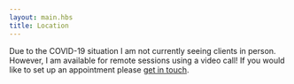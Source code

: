 ```yaml
---
layout: main.hbs
title: Location
---
```


Due to the COVID-19 situation I am not currently seeing clients in
person. However, I am available for remote sessions using a video
call! If you would like to set up an appointment please [get in
touch](/contact.html).
